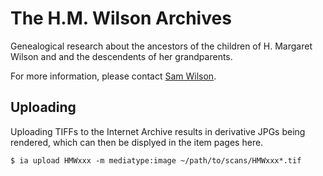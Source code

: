 The H.M. Wilson Archives
========================

Genealogical research about the ancestors of the children of H. Margaret Wilson
and and the descendents of her grandparents.

For more information, please contact [Sam Wilson](https://samwilson.id.au/).

## Uploading

Uploading TIFFs to the Internet Archive results in derivative JPGs being rendered,
which can then be displyed in the item pages here.

```console
$ ia upload HMWxxx -m mediatype:image ~/path/to/scans/HMWxxx*.tif
```
